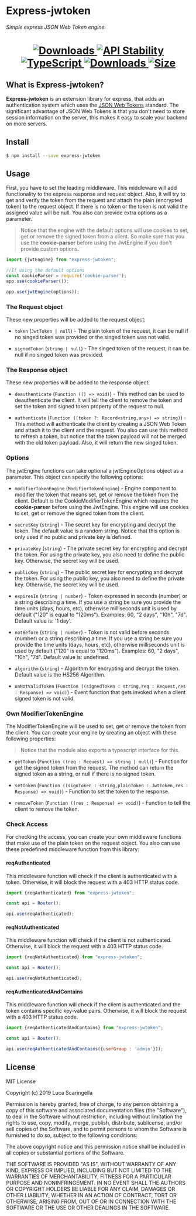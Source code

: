 # Express-jwtoken
*Simple express JSON Web Token engine.*

<h1 align="center"> 
  <!-- Coverage -->
  <a href="https://npmjs.org/package/express-jwtoken">
    <img src="https://img.shields.io/badge/Coverage-98.18%25-brightgreen.svg" alt="Downloads"/>
  </a> 
  <!-- Stability -->
  <a href="https://nodejs.org/api/documentation.html#documentation_stability_index">
    <img src="https://img.shields.io/badge/stability-stable-brightgreen.svg" alt="API Stability"/>
  </a>
  <!-- TypeScript -->
  <a href="http://typescriptlang.org">
    <img src="https://img.shields.io/badge/%3C%2F%3E-typescript-blue.svg" alt="TypeScript"/>
  </a>    
  <!-- Downloads -->
  <a href="https://npmjs.org/package/express-jwtoken">
    <img src="https://img.shields.io/npm/dm/express-jwtoken.svg" alt="Downloads"/>
  </a> 
  <!-- Size -->
  <a href="https://npmjs.org/package/express-jwtoken">
      <img src="https://img.shields.io/bundlephobia/min/express-jwtoken.svg" alt="Size"/>
  </a>  
</h1>

## What is Express-jwtoken?
**Express-jwtoken** is an extension library for express, 
that adds an authentication system which uses the [JSON Web Tokens](https://tools.ietf.org/html/rfc7519) standard.
The significant advantage of JSON Web Tokens is that you don't need to store session information on the server, 
this makes it easy to scale your backend on more servers.

## Install

```bash
$ npm install --save express-jwtoken
```

## Usage

First, you have to set the leading middleware. 
This middleware will add functionality to the express response and request object. 
Also, it will try to get and verify the token from the request and attach the plain 
(encrypted token) to the request object. If there is no token or the token is not 
valid the assigned value will be null. You also can provide extra options as a parameter.

>Notice that the engine with the default options will use cookies to set, get or remove the signed token from a client. 
So make sure that you use the **cookie-parser** before using the JwtEngine if you don't provide custom options.

```js
import {jwtEngine} from "express-jwtoken";

//If using the default options
const cookieParser = require('cookie-parser');
app.use(cookieParser());

app.use(jwtEngine(options));
```

### The Request object
These new properties will be added to the request object:
* `token` (`JwtToken | null`) - The plain token of the request,
                                it can be null if no singed token was provided or the singed token was not valid.
                                
* `signedToken` (`string | null`) - The singed token of the request,
                                    it can be null if no singed token was provided.

### The Response object
These new properties will be added to the response object:
* `deauthenticate` (`Function (() => void)`) - This method can be used to deauthenticate the client. 
It will tell the client to remove the token and set the token and signed token property of the request to null.

* `authenticate` (`Function ((token ?: Record<string,any>) => string)`) - This method will authenticate the client by creating a JSON Web Token and attach it to the client and the request.
You also can use this method to refresh a token, but notice that the token payload will not be merged with the old token payload. Also, it will return the new singed token.

### Options
The jwtEngine functions can take optional a jwtEngineOptions object as a parameter. 
This object can specify the following options:

* `modifierTokenEngine` (`ModifierTokenEngine`) - Engine component to modifier the token that means set, get or remove the token from the client.
                                                  Default is the CookieModifierTokenEngine which requires the **cookie-parser** before using the JwtEngine. 
                                                  This engine will use cookies to set, get or remove the signed token from the client.

* `secretKey` (`string`) - The secret key for encrypting and decrypt the token.
                           The default value is a random string.
                           Notice that this option is only used if no public and private key is defined.
                           
* `privateKey` (`string`) - The private secret key for encrypting and decrypt the token.
                            For using the private key, you also need to define the public key.
                            Otherwise, the secret key will be used.                        

* `publicKey` (`string`) - The public secret key for encrypting and decrypt the token.
                           For using the public key, you also need to define the private key.
                           Otherwise, the secret key will be used.                                 

* `expiresIn` (`string | number`) - Token expressed in seconds (number) or a string describing a time.
                                    If you use a string be sure you provide the time units (days, hours, etc),
                                    otherwise milliseconds unit is used by default ("120" is equal to "120ms").
                                    Examples: 60, "2 days", "10h", "7d".
                                    Default value is: '1 day'.   
                                    
* `notBefore` (`string | number`) - Token is not valid before seconds (number) or a string describing a time.
                                    If you use a string be sure you provide the time units (days, hours, etc),
                                    otherwise milliseconds unit is used by default ("120" is equal to "120ms").
                                    Examples: 60, "2 days", "10h", "7d".
                                    Default value is: undefined.
                                    
* `algorithm` (`string`) -  Algorithm for encrypting and decrypt the token.
                            Default value is the HS256 Algorithm.     
                            
* `onNotValidToken` (`Function ((signedToken : string,req : Request,res : Response) => void)`) - 
Event function that gets invoked when a client signed token is not valid.  

### Own ModifierTokenEngine
The ModifierTokenEngine will be used to set, get or remove the token from the client. 
You can create your engine by creating an object with these following properties:

>Notice that the module also exports a typescript interface for this.

* `getToken` (`Function ((req : Request) => string | null)`) - Function for get the signed token from the request.
                                The method can return the signed token as a string, or null if there is no signed token.
                                
* `setToken` (`Function ((signToken : string,plainToken : JwtToken,res : Response) => void)`) - Function to set the token to the response.  

* `removeToken` (`Function ((res : Response) => void)`) - Function to tell the client to remove the token.   

### Check Access  

For checking the access, you can create your own middleware functions that make use of the plain token on the request object.
You also can use these predefined middleware function from this library:

#### reqAuthenticated      

This middleware function will check if the client is authenticated with a token. Otherwise, 
it will block the request with a 403 HTTP status code.

```js
import {reqAuthenticated} from "express-jwtoken";

const api = Router();

api.use(reqAuthenticated);  
```

#### reqNotAuthenticated      

This middleware function will check if the client is not authenticated. Otherwise, 
it will block the request with a 403 HTTP status code.

```js
import {reqNotAuthenticated} from "express-jwtoken";

const api = Router();

api.use(reqNotAuthenticated);  
```
                           
#### reqAuthenticatedAndContains     

This middleware function will check if the client is authenticated and the token contains specific key-value pairs. 
Otherwise, it will block the request with a 403 HTTP status code.

```js
import {reqAuthenticatedAndContains} from "express-jwtoken";

const api = Router();

api.use(reqAuthenticatedAndContains({userGroup : 'admin'}));  
```
         
## License

MIT License

Copyright (c) 2019 Luca Scaringella

Permission is hereby granted, free of charge, to any person obtaining a copy
of this software and associated documentation files (the "Software"), to deal
in the Software without restriction, including without limitation the rights
to use, copy, modify, merge, publish, distribute, sublicense, and/or sell
copies of the Software, and to permit persons to whom the Software is
furnished to do so, subject to the following conditions:

The above copyright notice and this permission notice shall be included in all
copies or substantial portions of the Software.

THE SOFTWARE IS PROVIDED "AS IS", WITHOUT WARRANTY OF ANY KIND, EXPRESS OR
IMPLIED, INCLUDING BUT NOT LIMITED TO THE WARRANTIES OF MERCHANTABILITY,
FITNESS FOR A PARTICULAR PURPOSE AND NONINFRINGEMENT. IN NO EVENT SHALL THE
AUTHORS OR COPYRIGHT HOLDERS BE LIABLE FOR ANY CLAIM, DAMAGES OR OTHER
LIABILITY, WHETHER IN AN ACTION OF CONTRACT, TORT OR OTHERWISE, ARISING FROM,
OUT OF OR IN CONNECTION WITH THE SOFTWARE OR THE USE OR OTHER DEALINGS IN THE
SOFTWARE.                                                      